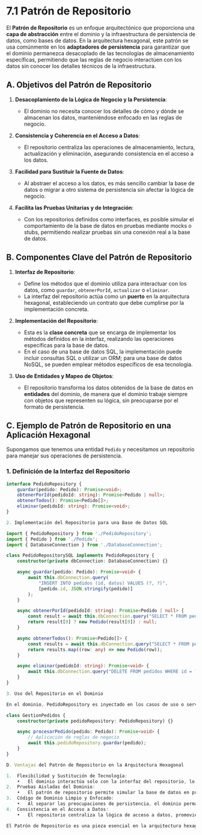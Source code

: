 # 7.1 Patrón de Repositorio

El **Patrón de Repositorio** es un enfoque arquitectónico que proporciona una **capa de abstracción** entre el dominio y la infraestructura de persistencia de datos, como bases de datos. En la arquitectura hexagonal, este patrón se usa comúnmente en los **adaptadores de persistencia** para garantizar que el dominio permanezca desacoplado de las tecnologías de almacenamiento específicas, permitiendo que las reglas de negocio interactúen con los datos sin conocer los detalles técnicos de la infraestructura.

## A. Objetivos del Patrón de Repositorio

1. **Desacoplamiento de la Lógica de Negocio y la Persistencia**:

   - El dominio no necesita conocer los detalles de cómo y dónde se almacenan los datos, manteniéndose enfocado en las reglas de negocio.

2. **Consistencia y Coherencia en el Acceso a Datos**:

   - El repositorio centraliza las operaciones de almacenamiento, lectura, actualización y eliminación, asegurando consistencia en el acceso a los datos.

3. **Facilidad para Sustituir la Fuente de Datos**:

   - Al abstraer el acceso a los datos, es más sencillo cambiar la base de datos o migrar a otro sistema de persistencia sin afectar la lógica de negocio.

4. **Facilita las Pruebas Unitarias y de Integración**:
   - Con los repositorios definidos como interfaces, es posible simular el comportamiento de la base de datos en pruebas mediante mocks o stubs, permitiendo realizar pruebas sin una conexión real a la base de datos.

## B. Componentes Clave del Patrón de Repositorio

1. **Interfaz de Repositorio**:

   - Define los métodos que el dominio utiliza para interactuar con los datos, como `guardar`, `obtenerPorId`, `actualizar` o `eliminar`.
   - La interfaz del repositorio actúa como un **puerto** en la arquitectura hexagonal, estableciendo un contrato que debe cumplirse por la implementación concreta.

2. **Implementación del Repositorio**:

   - Esta es la **clase concreta** que se encarga de implementar los métodos definidos en la interfaz, realizando las operaciones específicas para la base de datos.
   - En el caso de una base de datos SQL, la implementación puede incluir consultas SQL o utilizar un ORM; para una base de datos NoSQL, se pueden emplear métodos específicos de esa tecnología.

3. **Uso de Entidades y Mapeo de Objetos**:
   - El repositorio transforma los datos obtenidos de la base de datos en **entidades** del dominio, de manera que el dominio trabaje siempre con objetos que representen su lógica, sin preocuparse por el formato de persistencia.

## C. Ejemplo de Patrón de Repositorio en una Aplicación Hexagonal

Supongamos que tenemos una entidad `Pedido` y necesitamos un repositorio para manejar sus operaciones de persistencia.

### 1. Definición de la Interfaz del Repositorio

```typescript
interface PedidoRepository {
    guardar(pedido: Pedido): Promise<void>;
    obtenerPorId(pedidoId: string): Promise<Pedido | null>;
    obtenerTodos(): Promise<Pedido[]>;
    eliminar(pedidoId: string): Promise<void>;
}

2. Implementación del Repositorio para una Base de Datos SQL

import { PedidoRepository } from './PedidoRepository';
import { Pedido } from './Pedido';
import { DatabaseConnection } from './DatabaseConnection';

class PedidoRepositorySQL implements PedidoRepository {
    constructor(private dbConnection: DatabaseConnection) {}

    async guardar(pedido: Pedido): Promise<void> {
        await this.dbConnection.query(
            "INSERT INTO pedidos (id, datos) VALUES (?, ?)",
            [pedido.id, JSON.stringify(pedido)]
        );
    }

    async obtenerPorId(pedidoId: string): Promise<Pedido | null> {
        const result = await this.dbConnection.query("SELECT * FROM pedidos WHERE id = ?", [pedidoId]);
        return result[0] ? new Pedido(result[0]) : null;
    }

    async obtenerTodos(): Promise<Pedido[]> {
        const results = await this.dbConnection.query("SELECT * FROM pedidos");
        return results.map((row: any) => new Pedido(row));
    }

    async eliminar(pedidoId: string): Promise<void> {
        await this.dbConnection.query("DELETE FROM pedidos WHERE id = ?", [pedidoId]);
    }
}

3. Uso del Repositorio en el Dominio

En el dominio, PedidoRepository es inyectado en los casos de uso o servicios de dominio para realizar operaciones de almacenamiento sin conocer los detalles de la implementación.

class GestionPedidos {
    constructor(private pedidoRepository: PedidoRepository) {}

    async procesarPedido(pedido: Pedido): Promise<void> {
        // Aplicación de reglas de negocio
        await this.pedidoRepository.guardar(pedido);
    }
}

D. Ventajas del Patrón de Repositorio en la Arquitectura Hexagonal

1.	Flexibilidad y Sustitución de Tecnología:
	•	El dominio interactúa solo con la interfaz del repositorio, lo que permite cambiar o actualizar la base de datos sin afectar el resto del sistema.
2.	Pruebas Aisladas del Dominio:
	•	El patrón de repositorio permite simular la base de datos en pruebas unitarias mediante mocks, facilitando la validación de la lógica de negocio sin necesidad de una conexión real.
3.	Código de Dominio Limpio y Enfocado:
	•	Al separar las preocupaciones de persistencia, el dominio permanece enfocado exclusivamente en la lógica de negocio.
4.	Consistencia en el Acceso a Datos:
	•	El repositorio centraliza la lógica de acceso a datos, promoviendo un acceso más consistente y reutilizable.

El Patrón de Repositorio es una pieza esencial en la arquitectura hexagonal que ayuda a mantener el dominio desacoplado de la infraestructura de datos, facilitando el cambio de tecnologías de persistencia y permitiendo pruebas más efectivas y un diseño más limpio y mantenible.

```
